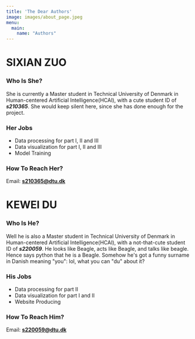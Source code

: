 ```yaml
---
title: 'The Dear Authors'
image: images/about_page.jpeg
menu:
  main:
    name: "Authors"
---
```


# SIXIAN ZUO
### Who Is She?
She is currently a Master student in Technical University of Denmark in Human-centered Artificial Intelligence(HCAI), with a cute student ID of ***s210365***. She would keep silent here, since she has done enough for the project.

### Her Jobs
- Data processing for part I, II and III
- Data visualization for part I, II and III
- Model Training

### How To Reach Her?
Email: **s210365@dtu.dk**


# KEWEI DU
### Who Is He?
Well he is also a Master student in Technical University of Denmark in Human-centered Artificial Intelligence(HCAI), with a not-that-cute student ID of ***s220059***. He looks like Beagle, acts like Beagle, and talks like beagle. Hence says python that he is a Beagle. Somehow he's got a funny surname in Danish meaning "you": lol, what you can "du" about it?

### His Jobs
- Data processing for part II
- Data visualization for part I and II
- Website Producing

### How To Reach Him?
Email: **s220059@dtu.dk**
